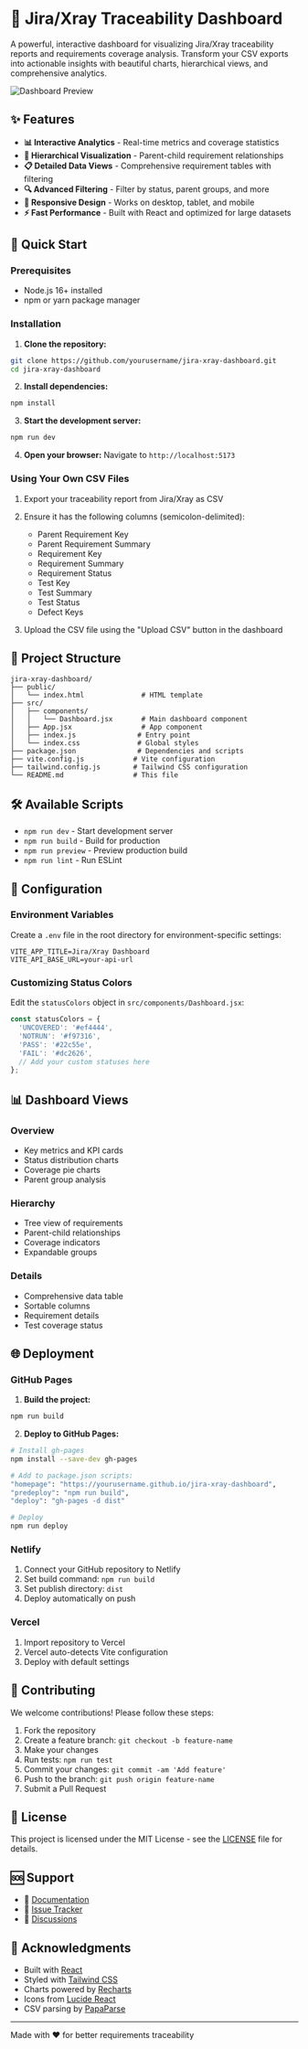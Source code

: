 # 🎯 Jira/Xray Traceability Dashboard

A powerful, interactive dashboard for visualizing Jira/Xray traceability reports and requirements coverage analysis. Transform your CSV exports into actionable insights with beautiful charts, hierarchical views, and comprehensive analytics.

![Dashboard Preview](https://via.placeholder.com/800x400/3b82f6/ffffff?text=Dashboard+Preview)

## ✨ Features

- **📊 Interactive Analytics** - Real-time metrics and coverage statistics
- **🌳 Hierarchical Visualization** - Parent-child requirement relationships
- **📋 Detailed Data Views** - Comprehensive requirement tables with filtering
- **🔍 Advanced Filtering** - Filter by status, parent groups, and more
- **📱 Responsive Design** - Works on desktop, tablet, and mobile
- **⚡ Fast Performance** - Built with React and optimized for large datasets

## 🚀 Quick Start

### Prerequisites

- Node.js 16+ installed
- npm or yarn package manager

### Installation

1. **Clone the repository:**
```bash
git clone https://github.com/yourusername/jira-xray-dashboard.git
cd jira-xray-dashboard
```

2. **Install dependencies:**
```bash
npm install
```

3. **Start the development server:**
```bash
npm run dev
```

4. **Open your browser:**
Navigate to `http://localhost:5173`

### Using Your Own CSV Files

1. Export your traceability report from Jira/Xray as CSV
2. Ensure it has the following columns (semicolon-delimited):
   - Parent Requirement Key
   - Parent Requirement Summary
   - Requirement Key
   - Requirement Summary
   - Requirement Status
   - Test Key
   - Test Summary
   - Test Status
   - Defect Keys

3. Upload the CSV file using the "Upload CSV" button in the dashboard

## 📁 Project Structure

```
jira-xray-dashboard/
├── public/
│   └── index.html              # HTML template
├── src/
│   ├── components/
│   │   └── Dashboard.jsx       # Main dashboard component
│   ├── App.jsx                 # App component
│   ├── index.js               # Entry point
│   └── index.css              # Global styles
├── package.json               # Dependencies and scripts
├── vite.config.js            # Vite configuration
├── tailwind.config.js        # Tailwind CSS configuration
└── README.md                 # This file
```

## 🛠️ Available Scripts

- `npm run dev` - Start development server
- `npm run build` - Build for production
- `npm run preview` - Preview production build
- `npm run lint` - Run ESLint

## 🔧 Configuration

### Environment Variables

Create a `.env` file in the root directory for environment-specific settings:

```env
VITE_APP_TITLE=Jira/Xray Dashboard
VITE_API_BASE_URL=your-api-url
```

### Customizing Status Colors

Edit the `statusColors` object in `src/components/Dashboard.jsx`:

```javascript
const statusColors = {
  'UNCOVERED': '#ef4444',
  'NOTRUN': '#f97316', 
  'PASS': '#22c55e',
  'FAIL': '#dc2626',
  // Add your custom statuses here
};
```

## 📊 Dashboard Views

### Overview
- Key metrics and KPI cards
- Status distribution charts
- Coverage pie charts
- Parent group analysis

### Hierarchy
- Tree view of requirements
- Parent-child relationships
- Coverage indicators
- Expandable groups

### Details
- Comprehensive data table
- Sortable columns
- Requirement details
- Test coverage status

## 🌐 Deployment

### GitHub Pages

1. **Build the project:**
```bash
npm run build
```

2. **Deploy to GitHub Pages:**
```bash
# Install gh-pages
npm install --save-dev gh-pages

# Add to package.json scripts:
"homepage": "https://yourusername.github.io/jira-xray-dashboard",
"predeploy": "npm run build",
"deploy": "gh-pages -d dist"

# Deploy
npm run deploy
```

### Netlify

1. Connect your GitHub repository to Netlify
2. Set build command: `npm run build`
3. Set publish directory: `dist`
4. Deploy automatically on push

### Vercel

1. Import repository to Vercel
2. Vercel auto-detects Vite configuration
3. Deploy with default settings

## 🤝 Contributing

We welcome contributions! Please follow these steps:

1. Fork the repository
2. Create a feature branch: `git checkout -b feature-name`
3. Make your changes
4. Run tests: `npm run test`
5. Commit your changes: `git commit -am 'Add feature'`
6. Push to the branch: `git push origin feature-name`
7. Submit a Pull Request

## 📝 License

This project is licensed under the MIT License - see the [LICENSE](LICENSE) file for details.

## 🆘 Support

- 📖 [Documentation](https://github.com/yourusername/jira-xray-dashboard/wiki)
- 🐛 [Issue Tracker](https://github.com/yourusername/jira-xray-dashboard/issues)
- 💬 [Discussions](https://github.com/yourusername/jira-xray-dashboard/discussions)

## 🙏 Acknowledgments

- Built with [React](https://reactjs.org/)
- Styled with [Tailwind CSS](https://tailwindcss.com/)
- Charts powered by [Recharts](https://recharts.org/)
- Icons from [Lucide React](https://lucide.dev/)
- CSV parsing by [PapaParse](https://www.papaparse.com/)

---

Made with ❤️ for better requirements traceability
